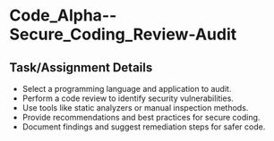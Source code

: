 # Code_Alpha--Secure_Coding_Review-Audit

## Task/Assignment Details
- Select a programming language and application to audit.
- Perform a code review to identify security vulnerabilities.
- Use tools like static analyzers or manual inspection methods.
- Provide recommendations and best practices for secure coding.
- Document findings and suggest remediation steps for safer code.
